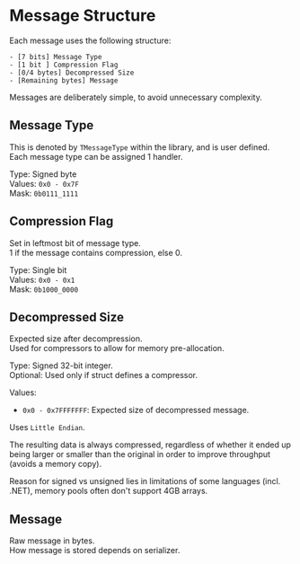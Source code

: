 # Message Structure

Each message uses the following structure:  

```
- [7 bits] Message Type
- [1 bit ] Compression Flag
- [0/4 bytes] Decompressed Size
- [Remaining bytes] Message
```

Messages are deliberately simple, to avoid unnecessary complexity.  

## Message Type
This is denoted by `TMessageType` within the library, and is user defined.  
Each message type can be assigned 1 handler.  

Type: Signed byte  
Values: `0x0 - 0x7F`  
Mask: `0b0111_1111`  

## Compression Flag

Set in leftmost bit of message type.  
1 if the message contains compression, else 0.  

Type: Single bit  
Values: `0x0 - 0x1`  
Mask: `0b1000_0000`  

## Decompressed Size
Expected size after decompression.  
Used for compressors to allow for memory pre-allocation.  

Type: Signed 32-bit integer.  
Optional: Used only if struct defines a compressor.  

Values:  
- `0x0 - 0x7FFFFFFF`: Expected size of decompressed message.  

Uses `Little Endian`.  

The resulting data is always compressed, regardless of whether it ended up being larger or smaller than the original in order to improve throughput (avoids a memory copy).  

Reason for signed vs unsigned lies in limitations of some languages (incl. .NET), memory pools often don't support 4GB arrays.  

## Message

Raw message in bytes.  
How message is stored depends on serializer.  